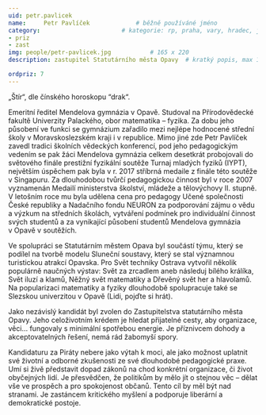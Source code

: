```yaml
---
uid: petr.pavlicek
name:     Petr Pavlíček     		# běžně používáné jméno
category:                 		# kategorie: rp, praha, vary, hradec, jmk, senat
- priz
- zast
img: people/petr-pavlicek.jpg           # 165 x 220
description: zastupitel Statutárního města Opavy  # kratký popis, max 160 znaků

ordpriz: 7
---
```

„Štír“, dle čínského horoskopu “drak“.

Emeritní ředitel Mendelova gymnázia v Opavě. Studoval na Přírodovědecké fakultě Univerzity Palackého, obor matematika – fyzika. Za dobu jeho působení ve funkci se gymnázium zařadilo mezi nejlépe hodnocené střední školy v Moravskoslezském kraji i v republice. Mimo jiné zde Petr Pavlíček zavedl tradici školních vědeckých konferencí, pod jeho pedagogickým vedením se pak žáci Mendelova gymnázia celkem desetkrát probojovali do světového finále prestižní fyzikální soutěže Turnaj mladých fyziků (IYPT), největším úspěchem pak byla v r. 2017 stříbrná medaile z finále této soutěže v Singapuru. Za dlouhodobou tvůrčí pedagogickou činnost byl v roce 2007 vyznamenán Medailí ministerstva školství, mládeže a tělovýchovy II. stupně. V letošním roce mu byla udělena cena pro pedagogy Učené společnosti České republiky a Nadačního fondu NEURON za podporování zájmu o vědu a výzkum na středních školách, vytváření podmínek pro individuální činnost svých studentů a za vynikající působení studentů Mendelova gymnázia v Opavě v soutěžích.

Ve spolupráci se Statutárním městem Opava byl součástí týmu, který se podílel na tvorbě modelu Sluneční soustavy, který se stal významnou turistickou atrakcí Opavska. Pro Svět techniky Ostrava vytvořil několik populárně naučných výstav: Svět za zrcadlem aneb následuj bílého králíka, Svět iluzí a klamů, Něžný svět matematiky a Dřevěný svět her a hlavolamů. Na popularizaci matematiky a fyziky dlouhodobě spolupracuje také se Slezskou univerzitou v Opavě (Lidi, pojďte si hrát).

Jako nezávislý kandidát byl zvolen do Zastupitelstva statutárního města Opavy. Jeho celoživotním krédem je hledat přijatelné cesty, aby organizace, věci… fungovaly s minimální spotřebou energie. Je příznivcem dohody a akceptovatelných řešení, nemá rád žabomyší spory. 

Kandidaturu za Piráty nebere jako výtah k moci, ale jako možnost uplatnit své  životní a odborné zkušenosti ze své dlouhodobé pedagogické praxe. Umí si živě představit dopad zákonů na chod konkrétní organizace, či život obyčejných lidí. Je přesvědčen, že politikům by mělo jít o stejnou věc – dělat vše ve prospěch a pro spokojenost občanů. Tento cíl by měl být nad stranami. Je zastáncem kritického myšlení a podporuje liberární a demokratické postoje.
